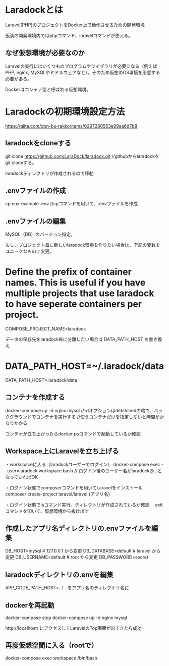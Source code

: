 # Laradockとは
Laravel(PHP)のプロジェクトをDocker上で動作させるための開発環境

仮装の開発環境内ではphpコマンド、laravelコマンドが使える。

## なぜ仮想環境が必要なのか
Laravelの実行にはいくつものプログラムやライブラリが必要になる（例えばPHP, nginx, MySQLやミドルウェアなど）。そのため仮想のOS環境を用意する必要がある。

Dockerはコンテナ型と呼ばれる仮想環境。

# Laradockの初期環境設定方法
https://qiita.com/don-bu-rakko/items/0297280553e99aa6d7b8

## laradockをcloneする
git clone https://github.com/LaraDock/laradock.git
  //githubからlaradockをgit cloneする。

laradockディレクトリが作成されるので移動

## .envファイルの作成
cp env-example .env
  //cpコマンドを用いて、.envファイルを作成

## .envファイルの編集
MySQL（DB）のバージョン指定。

もし、プロジェクト毎に新しいlaradock環境を作りたい場合は、下記の変数をユニークなものに変更。
# Define the prefix of container names. This is useful if you have multiple projects that use laradock to have seperate containers per project.
COMPOSE_PROJECT_NAME=laradock

データの保存先をlaradock毎に分離したい場合は DATA_PATH_HOST を書き換え
# DATA_PATH_HOST=~/.laradock/data
DATA_PATH_HOST=.laradock/data

## コンテナを作成する
docker-compose up -d nginx mysql
  //-dオプションはdetatchedの略で、バックグラウンドでコンテナを実行する
  //使うコンテナだけを指定しないと時間がかなりかかる

コンテナが立ち上がったらdocker psコマンドで起動しているか確認

## Workspace上にLaravelを立ち上げる
・workspaceに入る（laradockユーザーでログイン）
docker-compose exec --user=laradock workspace bash
// ログイン後のユーザー名がlaradock@...となっていればOK

・ログイン状態でcomposerコマンドを用いてLaravelをインストール
composer create-project laravel/laravel {アプリ名}

・ログイン状態でlsコマンド実行。ディレクトリが作成されているか確認
　exitコマンドを叩いて、仮想環境から抜け出す

## 作成したアプリ名ディレクトリの.envファイルを編集
DB_HOST=mysql # 127.0.0.1 から変更
DB_DATABASE=default # laravel から変更
DB_USERNAME=default # root から変更
DB_PASSWORD=secret

## laradockディレクトリの.envを編集
APP_CODE_PATH_HOST=../　をアプリ名のディレクトリ名に

## dockerを再起動
docker-compose stop
docker-compose up -d nginx mysql

http://localhost/ にアクセスしてLaravelのTop画面が出てきたら成功

## 再度仮想空間に入る（rootで）
docker-compose exec workspace /bin/bash

